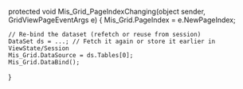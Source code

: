 protected void Mis_Grid_PageIndexChanging(object sender, GridViewPageEventArgs e)
{
    Mis_Grid.PageIndex = e.NewPageIndex;

    // Re-bind the dataset (refetch or reuse from session)
    DataSet ds = ...; // Fetch it again or store it earlier in ViewState/Session
    Mis_Grid.DataSource = ds.Tables[0];
    Mis_Grid.DataBind();
}
